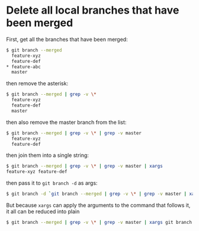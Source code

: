 # Delete all local branches that have been merged

First, get all the branches that have been merged:

```bash
$ git branch --merged
  feature-xyz
  feature-def
* feature-abc
  master
```

then remove the asterisk:

```bash
$ git branch --merged | grep -v \*
  feature-xyz
  feature-def
  master
```

then also remove the master branch from the list:

```bash
$ git branch --merged | grep -v \* | grep -v master
  feature-xyz
  feature-def
```

then join them into a single string:

```bash
$ git branch --merged | grep -v \* | grep -v master | xargs
feature-xyz feature-def
```

then pass it to `git branch -d` as args:

```bash
$ git branch -d `git branch --merged | grep -v \* | grep -v master | xargs`
```

But because `xargs` can apply the arguments to the command that
follows it, it all can be reduced into plain

```bash
$ git branch --merged | grep -v \* | grep -v master | xargs git branch -d
```
